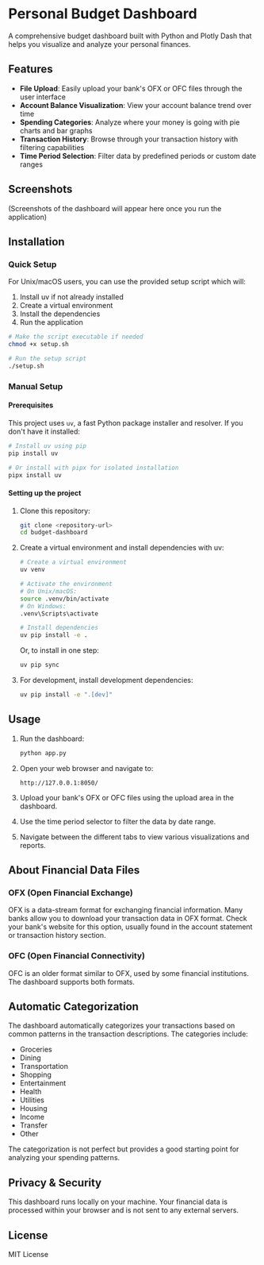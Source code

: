 # Personal Budget Dashboard

A comprehensive budget dashboard built with Python and Plotly Dash that helps you visualize and analyze your personal finances.

## Features

- **File Upload**: Easily upload your bank's OFX or OFC files through the user interface
- **Account Balance Visualization**: View your account balance trend over time
- **Spending Categories**: Analyze where your money is going with pie charts and bar graphs
- **Transaction History**: Browse through your transaction history with filtering capabilities
- **Time Period Selection**: Filter data by predefined periods or custom date ranges

## Screenshots

(Screenshots of the dashboard will appear here once you run the application)

## Installation

### Quick Setup

For Unix/macOS users, you can use the provided setup script which will:
1. Install uv if not already installed
2. Create a virtual environment
3. Install the dependencies
4. Run the application

```bash
# Make the script executable if needed
chmod +x setup.sh

# Run the setup script
./setup.sh
```

### Manual Setup

#### Prerequisites

This project uses `uv`, a fast Python package installer and resolver. If you don't have it installed:

```bash
# Install uv using pip
pip install uv

# Or install with pipx for isolated installation
pipx install uv
```

#### Setting up the project

1. Clone this repository:
   ```bash
   git clone <repository-url>
   cd budget-dashboard
   ```

2. Create a virtual environment and install dependencies with uv:
   ```bash
   # Create a virtual environment
   uv venv

   # Activate the environment
   # On Unix/macOS:
   source .venv/bin/activate
   # On Windows:
   .venv\Scripts\activate

   # Install dependencies
   uv pip install -e .
   ```

   Or, to install in one step:
   ```bash
   uv pip sync
   ```

3. For development, install development dependencies:
   ```bash
   uv pip install -e ".[dev]"
   ```

## Usage

1. Run the dashboard:
   ```bash
   python app.py
   ```

2. Open your web browser and navigate to:
   ```
   http://127.0.0.1:8050/
   ```

3. Upload your bank's OFX or OFC files using the upload area in the dashboard.

4. Use the time period selector to filter the data by date range.

5. Navigate between the different tabs to view various visualizations and reports.

## About Financial Data Files

### OFX (Open Financial Exchange)
OFX is a data-stream format for exchanging financial information. Many banks allow you to download your transaction data in OFX format. Check your bank's website for this option, usually found in the account statement or transaction history section.

### OFC (Open Financial Connectivity)
OFC is an older format similar to OFX, used by some financial institutions. The dashboard supports both formats.

## Automatic Categorization

The dashboard automatically categorizes your transactions based on common patterns in the transaction descriptions. The categories include:

- Groceries
- Dining
- Transportation
- Shopping
- Entertainment
- Health
- Utilities
- Housing
- Income
- Transfer
- Other

The categorization is not perfect but provides a good starting point for analyzing your spending patterns.

## Privacy & Security

This dashboard runs locally on your machine. Your financial data is processed within your browser and is not sent to any external servers.

## License

MIT License 
